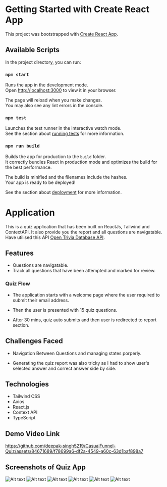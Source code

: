# Getting Started with Create React App

This project was bootstrapped with [Create React App](https://github.com/facebook/create-react-app).

## Available Scripts

In the project directory, you can run:

### `npm start`

Runs the app in the development mode.\
Open [http://localhost:3000](http://localhost:3000) to view it in your browser.

The page will reload when you make changes.\
You may also see any lint errors in the console.

### `npm test`

Launches the test runner in the interactive watch mode.\
See the section about [running tests](https://facebook.github.io/create-react-app/docs/running-tests) for more information.

### `npm run build`

Builds the app for production to the `build` folder.\
It correctly bundles React in production mode and optimizes the build for the best performance.

The build is minified and the filenames include the hashes.\
Your app is ready to be deployed!

See the section about [deployment](https://facebook.github.io/create-react-app/docs/deployment) for more information.

# Application

This is a quiz application that has been built on ReactJs, Tailwind and ContextAPI. It also provide you the report and all questions are navigatable. Have utilised this API  [Open Trivia Database API](https://opentdb.com/api.php?amount=15).

## Features
- Questions are navigatable.
- Track all questions that have been attempted and marked for review.

### Quiz Flow

- The application starts with a welcome page where the user required to submit their email address.

- Then the user is presented with 15 quiz questions.

- After 30 mins, quiz auto submits and then user is redirected to report section.

## Challenges Faced

- Navigation Between Questions and managing states porperly.

- Generating the quiz report was also tricky as I had to show user's selected answer and correct answer side by side.


## Technologies

- Tailwind CSS
- Axios
- React.js
- Context API
- TypeScript

## Demo Video Link

https://github.com/deepak-singh5219/CasualFunnel-Quiz/assets/84671689/f78699a6-df2a-4549-a60c-63d1baf898a7



## Screenshots of Quiz App
![Alt text](image.png)
![Alt text](image-1.png)
![Alt text](image-2.png)
![Alt text](image-3.png)
![Alt text](image-4.png)
![Alt text](screencapture-localhost-3000-main-2023-09-21-01_10_09.png)
